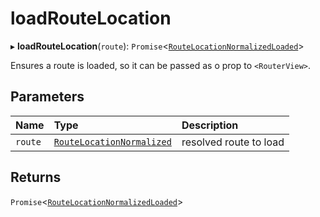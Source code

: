 # loadRouteLocation

▸ **loadRouteLocation**(`route`): `Promise`<[`RouteLocationNormalizedLoaded`](../interfaces/RouteLocationNormalizedLoaded.md)\>

Ensures a route is loaded, so it can be passed as o prop to `<RouterView>`.

## Parameters

| Name | Type | Description |
| :------ | :------ | :------ |
| `route` | [`RouteLocationNormalized`](../interfaces/RouteLocationNormalized.md) | resolved route to load |

## Returns

`Promise`<[`RouteLocationNormalizedLoaded`](../interfaces/RouteLocationNormalizedLoaded.md)\>